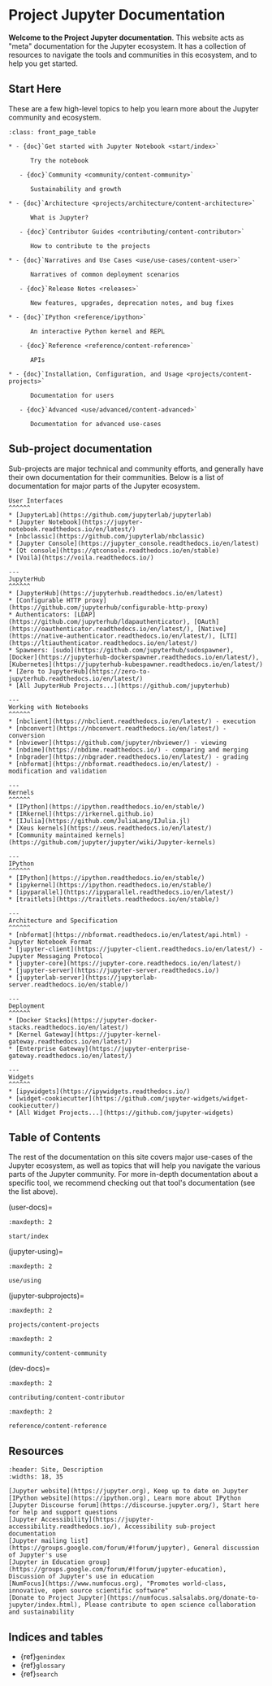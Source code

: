 # Project Jupyter Documentation

**Welcome to the Project Jupyter documentation**. This website acts as "meta" documentation for the Jupyter ecosystem.
It has a collection of resources to navigate the tools and communities in this ecosystem, and to help you get started.

## Start Here

These are a few high-level topics to help you learn more about the Jupyter community and ecosystem.

```{list-table}
:class: front_page_table

* - {doc}`Get started with Jupyter Notebook <start/index>`

      Try the notebook

   - {doc}`Community <community/content-community>`

      Sustainability and growth

* - {doc}`Architecture <projects/architecture/content-architecture>`

      What is Jupyter?

   - {doc}`Contributor Guides <contributing/content-contributor>`

      How to contribute to the projects

* - {doc}`Narratives and Use Cases <use/use-cases/content-user>`

      Narratives of common deployment scenarios

   - {doc}`Release Notes <releases>`

      New features, upgrades, deprecation notes, and bug fixes

* - {doc}`IPython <reference/ipython>`

      An interactive Python kernel and REPL

   - {doc}`Reference <reference/content-reference>`

      APIs

* - {doc}`Installation, Configuration, and Usage <projects/content-projects>`

      Documentation for users

   - {doc}`Advanced <use/advanced/content-advanced>`

      Documentation for advanced use-cases
```

## Sub-project documentation

Sub-projects are major technical and community efforts, and generally have their own documentation for their communities.
Below is a list of documentation for major parts of the Jupyter ecosystem.

```{panels}
User Interfaces
^^^^^^
* [JupyterLab](https://github.com/jupyterlab/jupyterlab)
* [Jupyter Notebook](https://jupyter-notebook.readthedocs.io/en/latest/)
* [nbclassic](https://github.com/jupyterlab/nbclassic)
* [Jupyter Console](https://jupyter_console.readthedocs.io/en/latest)
* [Qt console](https://qtconsole.readthedocs.io/en/stable)
* [Voilà](https://voila.readthedocs.io/)

---
JupyterHub
^^^^^^
* [JupyterHub](https://jupyterhub.readthedocs.io/en/latest)
* [Configurable HTTP proxy](https://github.com/jupyterhub/configurable-http-proxy)
* Authenticators: [LDAP](https://github.com/jupyterhub/ldapauthenticator), [OAuth](https://oauthenticator.readthedocs.io/en/latest/), [Native](https://native-authenticator.readthedocs.io/en/latest/), [LTI](https://ltiauthenticator.readthedocs.io/en/latest/)
* Spawners: [sudo](https://github.com/jupyterhub/sudospawner), [Docker](https://jupyterhub-dockerspawner.readthedocs.io/en/latest/), [Kubernetes](https://jupyterhub-kubespawner.readthedocs.io/en/latest/)
* [Zero to JupyterHub](https://zero-to-jupyterhub.readthedocs.io/en/latest/)
* [All JupyterHub Projects...](https://github.com/jupyterhub)

---
Working with Notebooks
^^^^^^
* [nbclient](https://nbclient.readthedocs.io/en/latest/) - execution
* [nbconvert](https://nbconvert.readthedocs.io/en/latest/) - conversion
* [nbviewer](https://github.com/jupyter/nbviewer/) - viewing
* [nbdime](https://nbdime.readthedocs.io/) - comparing and merging
* [nbgrader](https://nbgrader.readthedocs.io/en/latest/) - grading
* [nbformat](https://nbformat.readthedocs.io/en/latest/) - modification and validation

---
Kernels
^^^^^^
* [IPython](https://ipython.readthedocs.io/en/stable/)
* [IRkernel](https://irkernel.github.io)
* [IJulia](https://github.com/JuliaLang/IJulia.jl)
* [Xeus kernels](https://xeus.readthedocs.io/en/latest/)
* [Community maintained kernels](https://github.com/jupyter/jupyter/wiki/Jupyter-kernels)

---
IPython
^^^^^^
* [IPython](https://ipython.readthedocs.io/en/stable/)
* [ipykernel](https://ipython.readthedocs.io/en/stable/)
* [ipyparallel](https://ipyparallel.readthedocs.io/en/latest/)
* [traitlets](https://traitlets.readthedocs.io/en/stable/)

---
Architecture and Specification
^^^^^^
* [nbformat](https://nbformat.readthedocs.io/en/latest/api.html) - Jupyter Notebook Format
* [jupyter-client](https://jupyter-client.readthedocs.io/en/latest/) - Jupyter Messaging Protocol
* [jupyter-core](https://jupyter-core.readthedocs.io/en/latest/)
* [jupyter-server](https://jupyter-server.readthedocs.io/)
* [jupyterlab-server](https://jupyterlab-server.readthedocs.io/en/stable/)

---
Deployment
^^^^^^
* [Docker Stacks](https://jupyter-docker-stacks.readthedocs.io/en/latest/)
* [Kernel Gateway](https://jupyter-kernel-gateway.readthedocs.io/en/latest/)
* [Enterprise Gateway](https://jupyter-enterprise-gateway.readthedocs.io/en/latest/)

---
Widgets
^^^^^^
* [ipywidgets](https://ipywidgets.readthedocs.io/)
* [widget-cookiecutter](https://github.com/jupyter-widgets/widget-cookiecutter/)
* [All Widget Projects...](https://github.com/jupyter-widgets)

```

## Table of Contents

The rest of the documentation on this site covers major use-cases of the Jupyter ecosystem, as well as topics that will help you navigate the various parts of the Jupyter community.
For more in-depth documentation about a specific tool, we recommend checking out that tool's documentation (see the list above).

(user-docs)=

```{toctree}
:maxdepth: 2

start/index
```

(jupyter-using)=

```{toctree}
:maxdepth: 2

use/using
```

(jupyter-subprojects)=

```{toctree}
:maxdepth: 2

projects/content-projects
```

```{toctree}
:maxdepth: 2

community/content-community
```

(dev-docs)=

```{toctree}
:maxdepth: 2

contributing/content-contributor
```

```{toctree}
:maxdepth: 2

reference/content-reference
```

## Resources

```{csv-table}
:header: Site, Description
:widths: 18, 35

[Jupyter website](https://jupyter.org), Keep up to date on Jupyter
[IPython website](https://ipython.org), Learn more about IPython
[Jupyter Discourse forum](https://discourse.jupyter.org/), Start here for help and support questions
[Jupyter Accessibility](https://jupyter-accessibility.readthedocs.io/), Accessibility sub-project documentation
[Jupyter mailing list](https://groups.google.com/forum/#!forum/jupyter), General discussion of Jupyter's use
[Jupyter in Education group](https://groups.google.com/forum/#!forum/jupyter-education), Discussion of Jupyter's use in education
[NumFocus](https://www.numfocus.org), "Promotes world-class, innovative, open source scientific software"
[Donate to Project Jupyter](https://numfocus.salsalabs.org/donate-to-jupyter/index.html), Please contribute to open science collaboration and sustainability
```


## Indices and tables

- {ref}`genindex`
- {ref}`glossary`
- {ref}`search`
